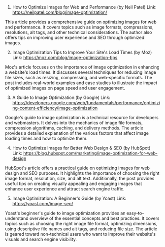 

1. How to Optimize Images for Web and Performance (by Neil Patel)
Link: https://neilpatel.com/blog/image-optimization/

This article provides a comprehensive guide on optimizing images for web and performance. It covers topics such as image formats, compressions, resolutions, alt tags, and other technical considerations. The author also offers tips on improving user experience and SEO through optimized images.

2. Image Optimization Tips to Improve Your Site's Load Times (by Moz)
Link: https://moz.com/blog/image-optimization-tips

Moz's article focuses on the importance of image optimization in enhancing a website's load times. It discusses several techniques for reducing image file sizes, such as resizing, compressing, and web-specific formats. The post includes real-world examples and case studies to illustrate the impact of optimized images on page speed and user engagement.

3. A Guide to Image Optimization (by Google)
Link: https://developers.google.com/web/fundamentals/performance/optimizing-content-efficiency/image-optimization

Google's guide to image optimization is a technical resource for developers and webmasters. It delves into the mechanics of image file formats, compression algorithms, caching, and delivery methods. The article provides a detailed explanation of the various factors that affect image loading times and how to optimize them.

4. How to Optimize Images for Better Web Design & SEO (by HubSpot)
Link: https://blog.hubspot.com/marketing/image-optimization-for-web-design

HubSpot's article offers a practical guide on optimizing images for web design and SEO purposes. It highlights the importance of choosing the right image format, resolution, size, and alt text. Additionally, the post provides useful tips on creating visually appealing and engaging images that enhance user experience and attract search engine traffic.

5. Image Optimization: A Beginner's Guide (by Yoast)
Link: https://yoast.com/image-seo/

Yoast's beginner's guide to image optimization provides an easy-to-understand overview of the essential concepts and best practices. It covers topics such as choosing the right image file format, optimizing dimensions, using descriptive file names and alt tags, and reducing file size. The article is geared toward non-technical users who want to improve their website's visuals and search engine visibility.
